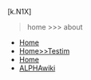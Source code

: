 [k.N1X]
> home
    >>> about
   
* [Home](/home)
 *  [Home>>Testim](/home/Testimonials)
 *  [Home](/home)
* [ALPHAwiki](/AlphaWiki)
